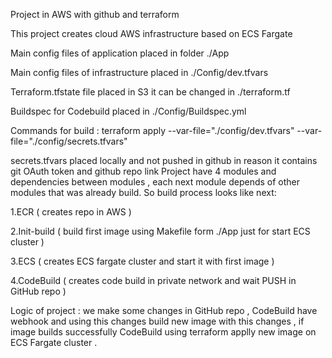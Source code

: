 Project in AWS with github and terraform

This project creates cloud AWS infrastructure based on ECS Fargate

Main config files of application placed in folder ./App

Main config files of infrastructure placed in ./Config/dev.tfvars

Terraform.tfstate file placed in S3 it can be changed in ./terraform.tf

Buildspec for Codebuild placed in ./Config/Buildspec.yml

Commands for build : terraform apply --var-file="./config/dev.tfvars" --var-file="./config/secrets.tfvars"

secrets.tfvars placed locally and not pushed in github in reason it contains git OAuth token and github repo link
Project have 4 modules and dependencies between modules , each next module depends of other modules that was already build. So build process looks like next:

1.ECR ( creates repo in AWS )

2.Init-build ( build first image using Makefile form ./App just for start ECS cluster )

3.ECS ( creates ECS fargate cluster and start it with first image )

4.CodeBuild ( creates code build in private network and wait PUSH in GitHub repo )

Logic of project : we make some changes in GitHub repo , CodeBuild have webhook and using this changes build new image with this changes , if image builds successfully CodeBuild using terraform applly new image on ECS Fargate cluster .
